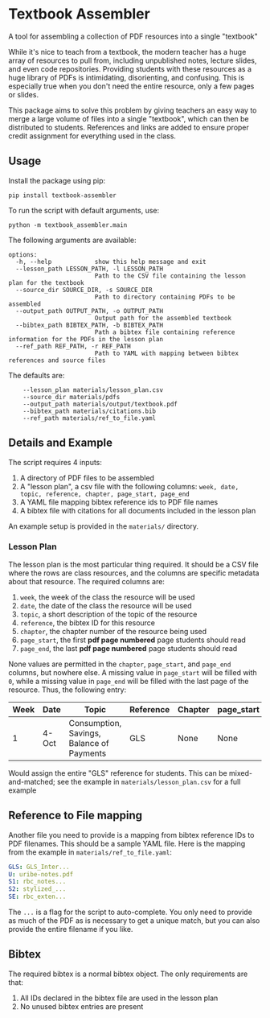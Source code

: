 # Textbook Assembler
A tool for assembling a collection of PDF resources into a single "textbook"

While it's nice to teach from a textbook, the modern teacher has a huge array of resources to pull from, including unpublished notes, lecture slides, and even code repositories. Providing students with these resources as a huge library of PDFs is intimidating, disorienting, and confusing. This is especially true when you don't need the entire resource, only a few pages or slides.

This package aims to solve this problem by giving teachers an easy way to merge a large volume of files into a single "textbook", which can then be distributed to students. References and links are added to ensure proper credit assignment for everything used in the class.

## Usage

Install the package using pip:

```text
pip install textbook-assembler
```

To run the script with default arguments, use:

```text
python -m textbook_assembler.main
```

The following arguments are available:

```text
options:
  -h, --help            show this help message and exit
  --lesson_path LESSON_PATH, -l LESSON_PATH
                        Path to the CSV file containing the lesson plan for the textbook
  --source_dir SOURCE_DIR, -s SOURCE_DIR
                        Path to directory containing PDFs to be assembled
  --output_path OUTPUT_PATH, -o OUTPUT_PATH
                        Output path for the assembled textbook
  --bibtex_path BIBTEX_PATH, -b BIBTEX_PATH
                        Path a bibtex file containing reference information for the PDFs in the lesson plan
  --ref_path REF_PATH, -r REF_PATH
                        Path to YAML with mapping between bibtex references and source files
```

The defaults are:

```text
    --lesson_plan materials/lesson_plan.csv
    --source_dir materials/pdfs
    --output_path materials/output/textbook.pdf
    --bibtex_path materials/citations.bib
    --ref_path materials/ref_to_file.yaml
```

## Details and Example

The script requires 4 inputs:

1. A directory of PDF files to be assembled
2. A "lesson plan", a csv file with the following columns: `week, date, topic, reference, chapter, page_start, page_end`
3. A YAML file mapping bibtex reference ids to PDF file names
4. A bibtex file with citations for all documents included in the lesson plan

An example setup is provided in the `materials/` directory.

### Lesson Plan
The lesson plan is the most particular thing required. It should be a CSV file where the rows are class resources, and the columns
are specific metadata about that resource. The required columns are:

1. `week`, the week of the class the resource will be used
2. `date`, the date of the class the resource will be used
3. `topic`, a short description of the topic of the resource
4. `reference`, the bibtex ID for this resource
5. `chapter`, the chapter number of the resource being used
6. `page_start`, the first **pdf page numbered** page students should read
7. `page_end`, the last **pdf page numbered** page students should read

None values are permitted in the `chapter`, `page_start`, and `page_end` columns, but nowhere else. A missing value in `page_start` will be filled with `0`, while a missing value in `page_end` will be filled with the last page of the resource. Thus, the following entry:

Week | Date | Topic | Reference | Chapter | page_start | page_end
-----|------|-------|-----------|---------|------------|---------
1|4-Oct|Consumption, Savings, Balance of Payments|GLS| None    | None       |None

Would assign the entire "GLS" reference for students. This can be mixed-and-matched; see the example in `materials/lesson_plan.csv` for a full example

## Reference to File mapping
Another file you need to provide is a mapping from bibtex reference IDs to PDF filenames. This should be a sample YAML file. Here is the mapping from the example in `materials/ref_to_file.yaml`:

```yaml
GLS: GLS_Inter...
U: uribe-notes.pdf
S1: rbc_notes...
S2: stylized_...
SE: rbc_exten...
```

The `...` is a flag for the script to auto-complete. You only need to provide as much of the PDF as is necessary to get a unique match, but you can also provide the entire filename if you like.

## Bibtex

The required bibtex is a normal bibtex object. The only requirements are that:

1. All IDs declared in the bibtex file are used in the lesson plan
2. No unused bibtex entries are present
